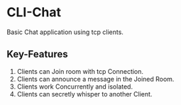 # CLI-Chat

Basic Chat application using tcp clients.   

## Key-Features  

1. Clients can Join room with tcp Connection.  
2. Clients can announce a message in the Joined Room.  
3. Clients work Concurrently and isolated.   
4. Clients can secretly whisper to another Client.  
